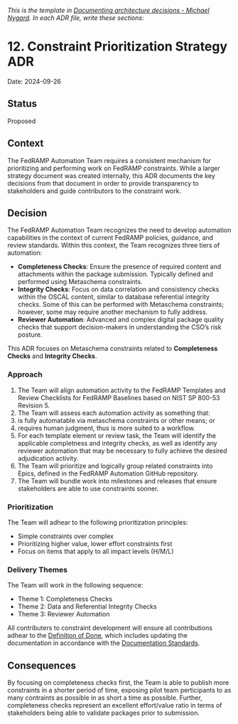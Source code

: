 _This is the template in [Documenting architecture decisions - Michael Nygard](http://thinkrelevance.com/blog/2011/11/15/documenting-architecture-decisions).  In each ADR file, write these sections_:

# 12. Constraint Prioritization Strategy ADR 
Date: 2024-09-26

## Status

Proposed

## Context

The FedRAMP Automation Team requires a consistent mechanism for prioritizing and performing work on FedRAMP constraints. While a larger strategy document was created internally, this ADR documents the key decisions from that document in order to provide transparency to stakeholders and guide contributors to the constraint work.  

## Decision

The FedRAMP Automation Team recognizes the need to develop automation capabilities in the context of current FedRAMP policies, guidance, and review standards. 
Within this context, the Team recognizes three tiers of automation:
- **Completeness Checks**: Ensure the presence of required content and attachments within the package submission. Typically defined and performed using Metaschema constraints.
- **Integrity Checks**: Focus on data correlation and consistency checks within the OSCAL content, similar to database referential integrity checks. Some of this can be performed with Metaschema constraints; however, some may require another mechanism to fully address.
- **Reviewer Automation**: Advanced and complex digital package quality checks that support decision-makers in understanding the CSO’s risk posture.

This ADR focuses on Metaschema constraints related to **Completeness Checks** and **Integrity Checks**.

### Approach

1. The Team will align automation activity to the FedRAMP Templates and Review Checklists for FedRAMP Baselines based on NIST SP 800-53 Revision 5.
1. The Team will assess each automation activity as something that:
  1. is fully automatable via metaschema constraints or other means; or
  1. requires human judgment, thus is more suited to a workflow.
1. For each template element or review task, the Team will identify the applicable completness and integrity checks, as well as identify any reviewer automation that may be necessary to fully achieve the desired adjudication activity.
1. The Team will prioritize and logically group related constraints into Epics, defined in the FedRAMP Automation GitHub repository.
1. The Team will bundle work into milestones and releases that ensure stakeholders are able to use constraints sooner. 

### Prioritization

The Team will adhear to the following prioritization principles:
- Simple constraints over complex 
- Prioritizing higher value, lower effort constraints first
- Focus on items that apply to all impact levels (H/M/L)

### Delivery Themes 

The Team will work in the following sequence:
- Theme 1: Completeness Checks
- Theme 2: Data and Referential Integrity Checks 
- Theme 3: Reviewer Automation

All contributers to constraint development will ensure all contributions adhear to the [Definition of Done](https://github.com/GSA/fedramp-automation/wiki/Constraint-Management#definition-of-done), which includes updating the documentation in accordance with the [Documentation Standards](https://github.com/GSA/fedramp-automation/wiki/Constraint-Management#documentation-standards).

## Consequences

By focusing on completeness checks first, the Team is able to publish more constraints in a shorter period of time, exposing pilot team perticipants to as many contraints as possible in as short a time as possible. 
Further, completeness checks represent an excellent effort/value ratio in terms of stakeholders being able to validate packages prior to submission.

